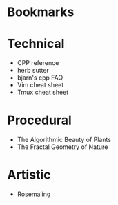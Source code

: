 # Bookmarks

# Technical

* CPP reference
* herb sutter
* bjarn's cpp FAQ
* Vim cheat sheet
* Tmux cheat sheet

# Procedural

* The Algorithmic Beauty of Plants
* The Fractal Geometry of Nature

# Artistic

* Rosemaling
